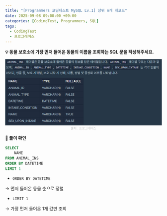 ```yaml
---
title: "[Programmers 코딩테스트 MySQL Lv.1] 상위 n개 레코드"
date: 2025-09-08 09:00:00 +09:00
categories: [CodingTest, Programmers, SQL]
tags:
  - CodingTest
  - 프로그래머스
---
```


**💡 동물 보호소에 가장 먼저 들어온 동물의 이름을 조회하는 SQL 문을 작성해주세요.**

<img src="/assets/img/CodingTest/SQL/8.png" align="center" alt="sql8">
<figcaption align="center" style="color:silver; font-size:10px; margin-top:1px;">출처 : 프로그래머스</figcaption>

**📍 풀이 확인**

```sql
SELECT
    NAME
FROM ANIMAL_INS
ORDER BY DATETIME
LIMIT 1
```

- `ORDER BY DATETIME`

→ 먼저 들어온 동물 순으로 정렬

- `LIMIT 1`

→ 가장 먼저 들어온 1개 값만 조회